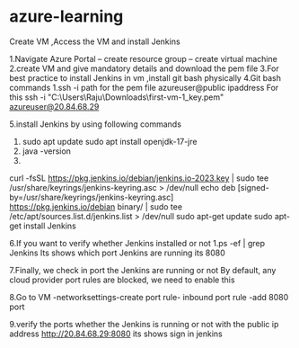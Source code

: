 # azure-learning
Create VM ,Access the VM and install Jenkins

1.Navigate Azure Portal – create resource group – create virtual machine
2.create VM and give mandatory details  and download the pem file 
3.For best practice to install Jenkins in vm ,install git bash physically
4.Git bash commands 
      1.ssh -i path for the pem file azureuser@public ipaddress
For this ssh -i "C:\Users\Raju\Downloads\first-vm-1_key.pem" azureuser@20.84.68.29

5.install Jenkins by using following commands
  1. sudo apt update
sudo apt install openjdk-17-jre
2. java -version
3.
curl -fsSL https://pkg.jenkins.io/debian/jenkins.io-2023.key | sudo tee \
  /usr/share/keyrings/jenkins-keyring.asc > /dev/null
echo deb [signed-by=/usr/share/keyrings/jenkins-keyring.asc] \
  https://pkg.jenkins.io/debian binary/ | sudo tee \
  /etc/apt/sources.list.d/jenkins.list > /dev/null
sudo apt-get update
sudo apt-get install Jenkins

6.If you want to verify whether Jenkins installed or not 
 1.ps -ef | grep Jenkins
Its shows which port Jenkins are running its 8080

7.Finally, we check in port the Jenkins are running or not 
  By default, any cloud provider port rules are blocked, we need to enable this
  
8.Go to VM -networksettings-create port rule- inbound port rule -add 8080 port

9.verify the ports whether the Jenkins is running or not with the public ip address
    http://20.84.68.29:8080
its shows sign in jenkins


